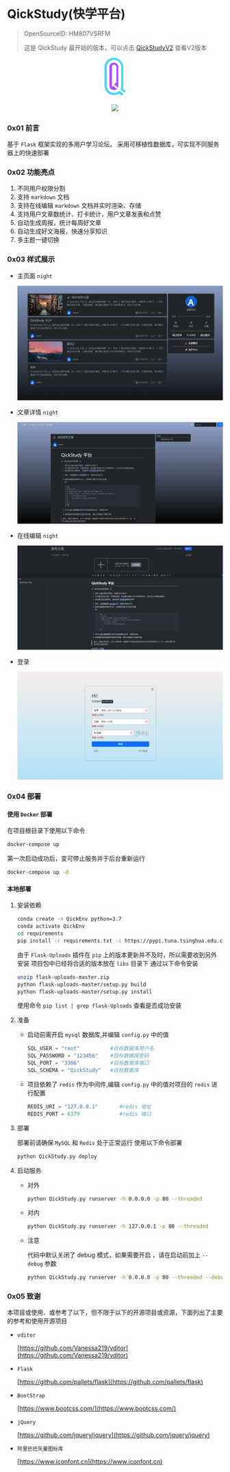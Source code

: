 # QickStudy(快学平台)
> OpenSourceID: HM807VSRFM
>
> 这是 QickStudy 最开始的版本，可以点击 [QickStudyV2](https://github.com/C4skg/QickStudyV2) 查看V2版本

<div align="center"><img src='img/logo.png' width="50px"></div>
<br>
<div align="center">
<a href='https://www.murphysec.com/console/report/1674402525447217152/1674402525975699456'><img src='https://www.murphysec.com/platform3/v31/badge/1674402525975699456.svg'></a>
</div>

### 0x01 前言

基于 `Flask` 框架实现的多用户学习论坛。
采用可移植性数据库，可实现不同服务器上的快速部署

### 0x02 功能亮点

1. 不同用户权限分割
2. 支持 `markdown` 文档
3. 支持在线编辑 `markdown` 文档并实时渲染、存储
4. 支持用户文章数统计、打卡统计，用户文章发表和点赞
5. 自动生成周报，统计每周好文章
6. 自动生成好文海报，快速分享知识
7. 多主题一键切换


### 0x03 样式展示
+ 主页面 `night`
   <div align="center"><img src='img/1.png'></div>

+ 文章详情 `night`
   <div align="center"><img src='img/2.png'></div>

+ 在线编辑 `night`
   <div align="center"><img src='img/3.png'></div>

+ 登录
   <div align="center"><img src='img/4.png'></div>


### 0x04 部署
#### 使用 `Docker` 部署
在项目根目录下使用以下命令
```bash
docker-compose up
```
第一次启动成功后，变可停止服务并于后台重新运行
```bash
docker-compose up -d
```

#### 本地部署
1. 安装依赖

   ```bash
   conda create -n QickEnv python=3.7
   conda activate QickEnv
   cd requirements
   pip install -r requirements.txt -i https://pypi.tuna.tsinghua.edu.cn/simple
   ```

   由于 `Flask-Uploads` 插件在 `pip` 上的版本更新并不及时，所以需要收到另外安装
   项目包中已经将合适的版本放在 `libs` 目录下
   通过以下命令安装

   ```bash
   unzip flask-uploads-master.zip
   python flask-uploads-master/setup.py build
   python flask-uploads-master/setup.py install
   ```

   使用命令 `pip list | grep flask-Uploads` 查看是否成功安装

2. 准备

   + 启动前需开启 `mysql` 数据库,并编辑 `config.py` 中的值

      ```python
      SQL_USER = "root"          #目标数据库用户名
      SQL_PASSWORD = "123456"    #目标数据库密码
      SQL_PORT = "3306"          #目标数据库端口
      SQL_SCHEMA = "QickStudy"   #目标数据库
      ```
   + 项目依赖了 `redis` 作为中间件,编辑 `config.py` 中的值对项目的 `redis` 进行配置

      ```python
      REDIS_URI = "127.0.0.1"       #redis 地址
      REDIS_PORT = 6379             #redis 端口
      ```

3. 部署
   
   部署前请确保 `MySQL` 和 `Redis` 处于正常运行
   使用以下命令部署

   ```bash
   python QickStudy.py deploy
   ```

4. 启动服务
   
   + 对外

      ```bash
      python QickStudy.py runserver -h 0.0.0.0 -p 80 --threaded
      ```
   
   + 对内

      ```bash
      python QickStudy.py runserver -h 127.0.0.1 -p 80 --threaded
      ```

   + 注意
   
      代码中默认关闭了 debug 模式，如果需要开启 ，请在启动前加上 `--debug` 参数
      
      ```bash
      python QickStudy.py runserver -h 0.0.0.0 -p 80 --threaded --debug
      ```
### 0x05 致谢

本项目或使用、或参考了以下，但不限于以下的开源项目或资源，下面列出了主要的参考和使用开源项目

+ `vditor`
  
  [https://github.com/Vanessa219/vditor](https://github.com/Vanessa219/vditor)

+ `Flask`
  
  [https://github.com/pallets/flask](https://github.com/pallets/flask)

+ `BootStrap`

  [https://www.bootcss.com/](https://www.bootcss.com/)

+ `jQuery`

  [https://github.com/jquery/jquery](https://github.com/jquery/jquery)

+ `阿里巴巴矢量图标库`

  [https://www.iconfont.cn](https://www.iconfont.cn)